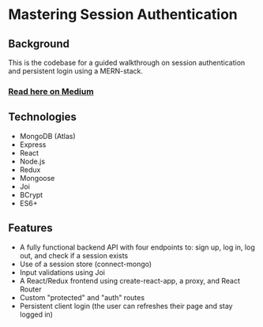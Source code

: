 # Mastering Session Authentication
## Background
This is the codebase for a guided walkthrough on session authentication and persistent login using a MERN-stack.
### [Read here on Medium](https://itnext.io/mastering-session-authentication-aa29096f6e22)
## Technologies
+ MongoDB (Atlas)
+ Express
+ React
+ Node.js
+ Redux
+ Mongoose
+ Joi
+ BCrypt
+ ES6+
## Features
+ A fully functional backend API with four endpoints to: sign up, log in, log out, and check if a session exists
+ Use of a session store (connect-mongo)
+ Input validations using Joi
+ A React/Redux frontend using create-react-app, a proxy, and React Router
+ Custom "protected" and "auth" routes
+ Persistent client login (the user can refreshes their page and stay logged in)
